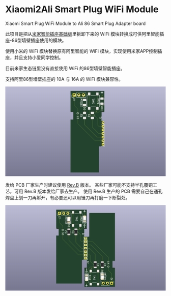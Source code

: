 # Xiaomi2Ali Smart Plug WiFi Module

Xiaomi Smart Plug WiFi Module to Ali 86 Smart Plug Adapter board

此项目是把从[米家智能插座基础版](https://www.mi.com/mj-socket/)里拆卸下来的 WiFi 模块转换成可供阿里智能插座-86型墙壁插座使用的模块。

使用小米的 WiFi 模块替换原有阿里智能的 WiFi 模块，实现使用米家APP控制插座，并且支持小爱同学控制。

目前米家生态链里没有直接使用 WiFi 的86型墙壁智能插座。

支持阿里86型墙壁插座的 10A 与 16A 的 WiFi 模块兼容性。

![](Images/IMG_0001.png)

发给 PCB 厂家生产时建议使用 [Rev.B](Gerber/Rev.B) 版本。
某些厂家可能不支持半孔覆铜工艺，可用 Rev.B 版本发给厂家去生产。
使用 Rev.B 生产的 PCB 需要自己在通孔焊盘上划一刀再掰开，有必要还可以用锉刀再打磨一下断裂处。

![](Images/IMG_0002.png)
